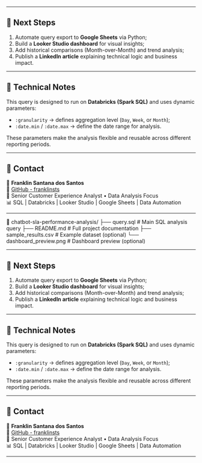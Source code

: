 
---

## 🚀 Next Steps  

1. Automate query export to **Google Sheets** via Python;  
2. Build a **Looker Studio dashboard** for visual insights;  
3. Add historical comparisons (Month-over-Month) and trend analysis;  
4. Publish a **LinkedIn article** explaining technical logic and business impact.  

---

## 🧠 Technical Notes  

This query is designed to run on **Databricks (Spark SQL)** and uses dynamic parameters:  
- `:granularity` → defines aggregation level (`Day`, `Week`, or `Month`);  
- `:date.min` / `:date.max` → define the date range for analysis.  

These parameters make the analysis flexible and reusable across different reporting periods.

---

## 📎 Contact  

👤 **Franklin Santana dos Santos**  
🔗 [GitHub - franklinsts](https://github.com/franklinsts)  
💼 Senior Customer Experience Analyst • Data Analysis Focus  
📊 SQL | Databricks | Looker Studio | Google Sheets | Data Automation  

---

📁 chatbot-sla-performance-analysis/
├── query.sql # Main SQL analysis query
├── README.md # Full project documentation
├── sample_results.csv # Example dataset (optional)
└── dashboard_preview.png # Dashboard preview (optional)


---

## 🚀 Next Steps  

1. Automate query export to **Google Sheets** via Python;  
2. Build a **Looker Studio dashboard** for visual insights;  
3. Add historical comparisons (Month-over-Month) and trend analysis;  
4. Publish a **LinkedIn article** explaining technical logic and business impact.  

---

## 🧠 Technical Notes  

This query is designed to run on **Databricks (Spark SQL)** and uses dynamic parameters:  
- `:granularity` → defines aggregation level (`Day`, `Week`, or `Month`);  
- `:date.min` / `:date.max` → define the date range for analysis.  

These parameters make the analysis flexible and reusable across different reporting periods.

---

## 📎 Contact  

👤 **Franklin Santana dos Santos**  
🔗 [GitHub - franklinsts](https://github.com/franklinsts)  
💼 Senior Customer Experience Analyst • Data Analysis Focus  
📊 SQL | Databricks | Looker Studio | Google Sheets | Data Automation  

---

